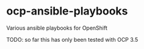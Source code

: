 # ocp-ansible-playbooks

Various ansible playbooks for OpenShift

TODO: so far this has only been tested with OCP 3.5

